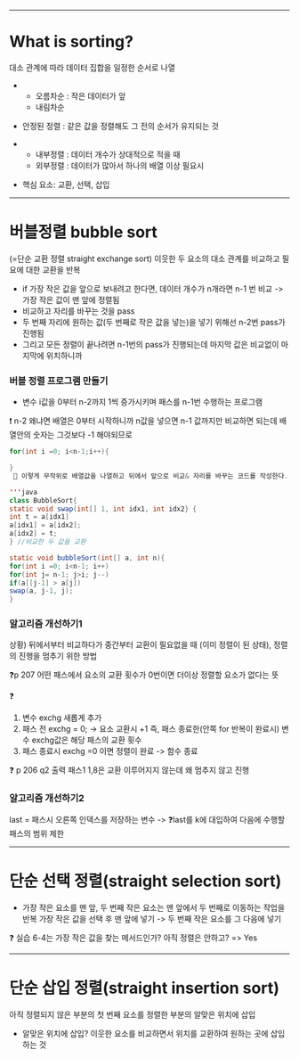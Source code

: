 ___
# What is sorting? 
대소 관계에 따라 데이터 집합을 일정한 순서로 나열

* - 오름차순 : 작은 데이터가 앞
  - 내림차순

*  안정된 정렬 : 같은 값을 정렬해도 그 전의 순서가 유지되는 것

* - 내부정렬 : 데이터 개수가 상대적으로 적을 때
  - 외부정렬 : 데이터가 많아서 하나의 배열 이상 필요시

* 핵심 요소: 교환, 선택, 삽입

___
# 버블정렬 bubble sort 
(=단순 교환 정렬 straight exchange sort) 이웃한 두 요소의 대소 관계를 비교하고 필요에 대한 교환을 반복

* if 가장 작은 값을 앞으로 보내려고 한다면, 데이터 개수가 n개라면 n-1 번 비교 -> 가장 작은 값이 맨 앞에 정렬됨
* 비교하고 자리를 바꾸는 것을 pass
* 두 번째 자리에 원하는 값(두 번째로 작은 값을 넣는)을 넣기 위해선 n-2번 pass가 진행됨
* 그리고 모든 정렬이 끝나려면 n-1번의 pass가 진행되는데 마지막 값은 비교없이 마지막에 위치하니까

### 버블 정렬 프로그램 만들기
* 변수 i값을 0부터 n-2까지 1씩 증가시키며 패스를 n-1번 수행하는 프로그램

❗ n-2 왜냐면 배열은 0부터 시작하니까 n값을 넣으면 n-1 값까지만 비교하면 되는데 배열안의 숫자는 그것보다 -1 해야되므로

```java
for(int i =0; i<n-1;i++){

}
 📍 이렇게 무작위로 배열값을 나열하고 뒤에서 앞으로 비교& 자리를 바꾸는 코드를 작성한다.

'''java
class BubbleSort{
static void swap(int[] 1, int idx1, int idx2} {
int t = a[idx1]
a[idx1] = a[idx2];
a[idx2] = t;
} //비교한 두 값을 교환

static void bubbleSort(int[] a, int n){
for(int i =0; i<n-1; i++)
for(int j= n-1; j>i; j--)
if(a[[j-1] > a[j])
swap(a, j-1, j);
}
```

### 알고리즘 개선하기1

상황) 뒤에서부터 비교하다가 중간부터 교환이 필요없을 때 (이미 정렬이 된 상태), 정렬의 진행을 멈추기 위한 방법

❓p 207 어떤 패스에서 요소의 교환 횟수가 0번이면 더이상 정렬할 요소가 없다는 뜻

❓  
1. 변수 exchg 새롭게 추가  
2. 패스 전  exchg = 0; -> 요소 교환시 +1 즉, 패스 종료한(안쪽 for 반복이 완료시) 변수 exchg값은 해당 패스의 교환 횟수  
3. 패스 종료시 exchg =0 이면 정렬이 완료 -> 함수 종료  

❓ p 206 q2 출력 패스1 1,8은 교환 이루어지지 않는데 왜 멈추지 않고 진행

### 알고리즘 개선하기2  
last = 패스시 오른쪽 인덱스를 저장하는 변수 -> ❓last를 k에 대입하여 다음에 수행할 패스의 범위 제한
___
# 단순 선택 정렬(straight selection sort) 
* 가장 작은 요소를 맨 앞, 두 번째 작은 요소는 맨 앞에서 두 번째로 이동하는 작업을 반복
가장 작은 값을 선택 후 맨 앞에 넣기 -> 두 번째 작은 요소를 그 다음에 넣기

❓ 실습 6-4는 가장 작은 값을 찾는 메서드인가? 아직 정렬은 안하고? => Yes
___
# 단순 삽입 정렬(straight insertion sort) 
아직 정렬되지 않은 부분의 첫 번째 요소를 정렬한 부분의 알맞은 위치에 삽입

* 알맞은 위치에 삽입? 이웃한 요소를 비교하면서 위치를 교환하여 원하는 곳에 삽입하는 것

